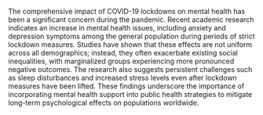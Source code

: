 The comprehensive impact of COVID-19 lockdowns on mental health has been a significant concern during the pandemic. Recent academic research indicates an increase in mental health issues, including anxiety and depression symptoms among the general population during periods of strict lockdown measures. Studies have shown that these effects are not uniform across all demographics; instead, they often exacerbate existing social inequalities, with marginalized groups experiencing more pronounced negative outcomes. The research also suggests persistent challenges such as sleep disturbances and increased stress levels even after lockdown measures have been lifted. These findings underscore the importance of incorporating mental health support into public health strategies to mitigate long-term psychological effects on populations worldwide.